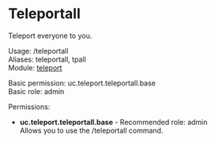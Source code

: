 Teleportall
====
Teleport everyone to you.

Usage: /teleportall<br>
Aliases: teleportall, tpall<br>
Module: [teleport](../modules/teleport.md)<br>

Basic permission: uc.teleport.teleportall.base<br>
Basic role: admin<br>

Permissions: <br>
* **uc.teleport.teleportall.base** - Recommended role: admin<br>Allows you to use the /teleportall command.
